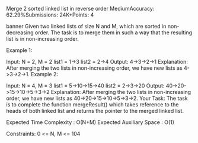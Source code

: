Merge 2 sorted linked list in reverse order
MediumAccuracy: 62.29%Submissions: 24K+Points: 4


banner
Given two linked lists of size N and M, which are sorted in non-decreasing order. The task is to merge them in such a way that the resulting list is in non-increasing order.

Example 1:

Input:
N = 2, M = 2
list1 = 1->3
list2 = 2->4
Output:
4->3->2->1
Explanation:
After merging the two lists in non-increasing order, we have new lists as 4->3->2->1.
Example 2:

Input:
N = 4, M = 3
list1 = 5->10->15->40 
list2 = 2->3->20
Output:
40->20->15->10->5->3->2
Explanation:
After merging the two lists in non-increasing order, we have new lists as 40->20->15->10->5->3->2.
Your Task:
The task is to complete the function mergeResult() which takes reference to the heads of both linked list and returns the pointer to the merged linked list.

Expected Time Complexity : O(N+M)
Expected Auxiliary Space : O(1)

Constraints:
0 <= N, M <= 104